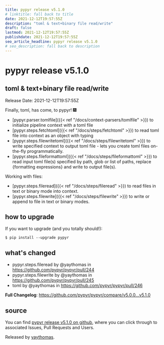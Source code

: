 ```yaml
---
title: pypyr release v5.1.0
# linktitle: fall back to title
date: 2021-12-12T19:57:55Z
description: "toml & text+binary file read/write"
draft: false
lastmod: 2021-12-12T19:57:55Z
publishdate: 2021-12-12T19:57:55Z
seo_article_headline: pypyr release v5.1.0
# seo_description: fall back to description
---
```

# pypyr release v5.1.0
## toml & text+binary file read/write
Release Date: 2021-12-12T19:57:55Z

Finally, toml, has come, to pypyr! 🎆 
  - [pypyr.parser.tomlfile]({{< ref "/docs/context-parsers/tomlfile" >}}) to initialize pipeline context with a toml file
  - [pypyr.steps.fetchtoml]({{< ref "/docs/steps/fetchtoml" >}}) to read toml file into context as an object with typing
  - [pypyr.steps.filewritetoml]({{< ref "/docs/steps/filewritetoml" >}}) to write specified context to output toml file - lets you create toml files on-the-fly programmatically.
  - [pypyr.steps.fileformattoml]({{< ref "/docs/steps/fileformattoml" >}}) to read input toml file(s) specified by path, glob or list of paths, replace {formatting expressions} and write to output file(s).
  
Working with files:
- [pypyr.steps.fileread]({{< ref "/docs/steps/fileread" >}}) to read files in text or binary mode into context.
- [pypyr.steps.filewrite]({{< ref "/docs/steps/filewrite" >}}) to write or append to file in text or binary modes.

## how to upgrade
If you want to upgrade (and you totally should!): 

```text
$ pip install --upgrade pypyr
```

## what's changed
* pypyr.steps.fileread by @yaythomas in https://github.com/pypyr/pypyr/pull/244
* pypyr.steps.filewrite by @yaythomas in https://github.com/pypyr/pypyr/pull/245
* toml by @yaythomas in https://github.com/pypyr/pypyr/pull/246


**Full Changelog**: https://github.com/pypyr/pypyr/compare/v5.0.0...v5.1.0

## source
You can find [pypyr release v5.1.0 on github](https://github.com/pypyr/pypyr/releases/tag/v5.1.0), where you can 
click through to associated Issues, Pull Requests and Users.

Released by [yaythomas](https://github.com/yaythomas).

